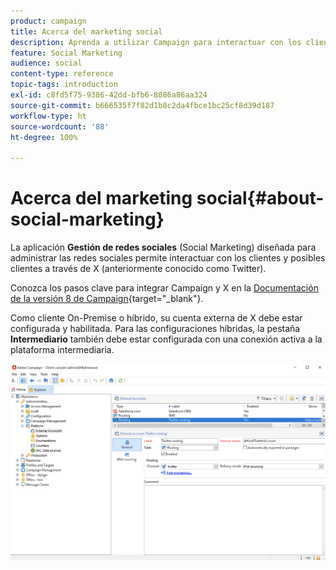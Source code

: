```yaml
---
product: campaign
title: Acerca del marketing social
description: Aprenda a utilizar Campaign para interactuar con los clientes a través de Twitter
feature: Social Marketing
audience: social
content-type: reference
topic-tags: introduction
exl-id: c8fd5f75-9386-42dd-bfb6-8086a86aa324
source-git-commit: b666535f7f82d1b8c2da4fbce1bc25cf8d39d187
workflow-type: ht
source-wordcount: '88'
ht-degree: 100%

---
```


# Acerca del marketing social{#about-social-marketing}

La aplicación **Gestión de redes sociales** (Social Marketing) diseñada para administrar las redes sociales permite interactuar con los clientes y posibles clientes a través de X (anteriormente conocido como Twitter).

Conozca los pasos clave para integrar Campaign y X en la [Documentación de la versión 8 de Campaign](https://experienceleague.adobe.com/docs/campaign/campaign-v8/connect/ac-tw.html?lang=es){target="_blank"}.

Como cliente On-Premise o híbrido, su cuenta externa de X debe estar configurada y habilitada. Para las configuraciones híbridas, la pestaña **Intermediario** también debe estar configurada con una conexión activa a la plataforma intermediaria.

![](assets/tw-external-account.png)
